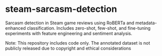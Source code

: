 # steam-sarcasm-detection
Sarcasm detection in Steam game reviews using RoBERTa and metadata-enhanced classification. Includes zero-shot, few-shot, and fine-tuning experiments with feature engineering and sentiment analysis.

Note: This repository includes code only. The annotated dataset is not publicly released due to copyright and ethical considerations
